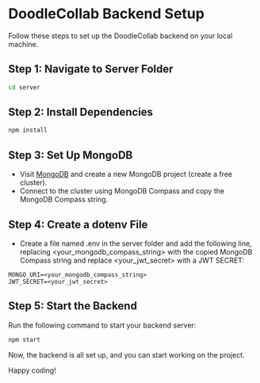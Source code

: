# DoodleCollab Backend Setup

Follow these steps to set up the DoodleCollab backend on your local machine.

## Step 1: Navigate to Server Folder

```bash
cd server
```

## Step 2: Install Dependencies

```bash
npm install
```

## Step 3: Set Up MongoDB

- Visit [MongoDB](mongodb.com) and create a new MongoDB project (create a free cluster).
- Connect to the cluster using MongoDB Compass and copy the MongoDB Compass string.

## Step 4: Create a dotenv File

- Create a file named .env in the server folder and add the following line, replacing <your_mongodb_compass_string> with the copied MongoDB Compass string and replace <your_jwt_secret> with a JWT SECRET:

```dotenv
MONGO_URI=<your_mongodb_compass_string>
JWT_SECRET=<your_jwt_secret>
```


 

## Step 5: Start the Backend

Run the following command to start your backend server:

```bash
npm start
```

Now, the backend is all set up, and you can start working on the project.

Happy coding!
